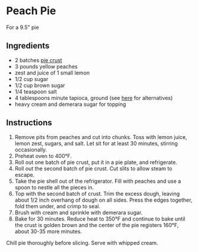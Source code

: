 # Peach Pie

For a 9.5" pie

## Ingredients

- 2 batches [pie crust](pie-crust.md)
- 3 pounds yellow peaches
- zest and juice of 1 small lemon
- 1/2 cup sugar
- 1/2 cup brown sugar
- 1/4 teaspoon salt
- 4 tablespoons minute tapioca, ground (see [here](https://www.kingarthurflour.com/guides/pie-baking/pie-thickener.html) for alternatives)
- heavy cream and demerara sugar for topping

## Instructions

1. Remove pits from peaches and cut into chunks. Toss with lemon juice, lemon zest, sugars, and salt. Let sit for at least 30 minutes, stirring occasionally.
1. Preheat oven to 400°F.
1. Roll out one batch of pie crust, put it in a pie plate, and refrigerate.
1. Roll out the second batch of pie crust. Cut slits to allow steam to escape.
1. Take the pie shell out of the refrigerator. Fill with peaches and use a spoon to nestle all the pieces in.
1. Top with the second batch of crust. Trim the excess dough, leaving about 1/2 inch overhang of dough on all sides. Press the edges together, fold them under, and crimp to seal.
1. Brush with cream and sprinkle with demerara sugar.
1. Bake for 30 minutes. Reduce heat to 350°F and continue to bake until the crust is golden brown and the center of the pie registers 160°F, about 30-35 more minutes.

Chill pie thoroughly before slicing. Serve with whipped cream.
